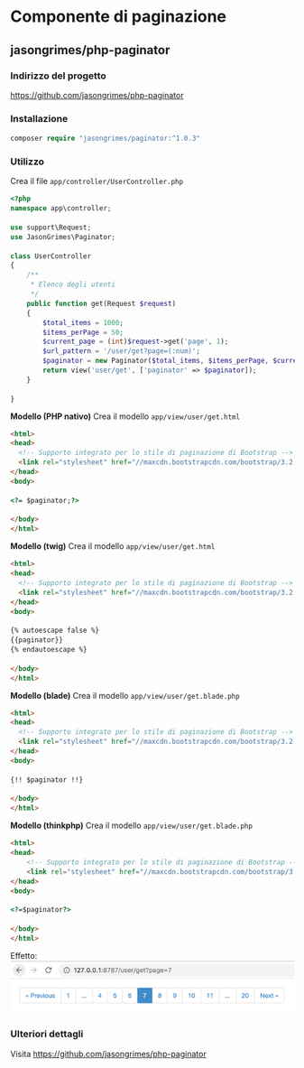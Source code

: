 # Componente di paginazione

## jasongrimes/php-paginator

### Indirizzo del progetto

https://github.com/jasongrimes/php-paginator
  
### Installazione

```php
composer require "jasongrimes/paginator:^1.0.3"
```
  
### Utilizzo

Crea il file `app/controller/UserController.php`
```php
<?php
namespace app\controller;

use support\Request;
use JasonGrimes\Paginator;

class UserController
{
    /**
     * Elenco degli utenti
     */
    public function get(Request $request)
    {
        $total_items = 1000;
        $items_perPage = 50;
        $current_page = (int)$request->get('page', 1);
        $url_pattern = '/user/get?page=(:num)';
        $paginator = new Paginator($total_items, $items_perPage, $current_page, $url_pattern);
        return view('user/get', ['paginator' => $paginator]);
    }
    
}
```
**Modello (PHP nativo)**
Crea il modello `app/view/user/get.html`
```html
<html>
<head>
  <!-- Supporto integrato per lo stile di paginazione di Bootstrap -->
  <link rel="stylesheet" href="//maxcdn.bootstrapcdn.com/bootstrap/3.2.0/css/bootstrap.min.css">
</head>
<body>

<?= $paginator;?>

</body>
</html>
```

**Modello (twig)**
Crea il modello `app/view/user/get.html`
```html
<html>
<head>
  <!-- Supporto integrato per lo stile di paginazione di Bootstrap -->
  <link rel="stylesheet" href="//maxcdn.bootstrapcdn.com/bootstrap/3.2.0/css/bootstrap.min.css">
</head>
<body>

{% autoescape false %}
{{paginator}}
{% endautoescape %}

</body>
</html>
```

**Modello (blade)**
Crea il modello `app/view/user/get.blade.php`
```html
<html>
<head>
  <!-- Supporto integrato per lo stile di paginazione di Bootstrap -->
  <link rel="stylesheet" href="//maxcdn.bootstrapcdn.com/bootstrap/3.2.0/css/bootstrap.min.css">
</head>
<body>

{!! $paginator !!}

</body>
</html>
```

**Modello (thinkphp)**
Crea il modello `app/view/user/get.blade.php`
```html
<html>
<head>
    <!-- Supporto integrato per lo stile di paginazione di Bootstrap -->
    <link rel="stylesheet" href="//maxcdn.bootstrapcdn.com/bootstrap/3.2.0/css/bootstrap.min.css">
</head>
<body>

<?=$paginator?>

</body>
</html>
```

Effetto:
![](../../assets/img/paginator.png)
  
### Ulteriori dettagli

Visita https://github.com/jasongrimes/php-paginator
